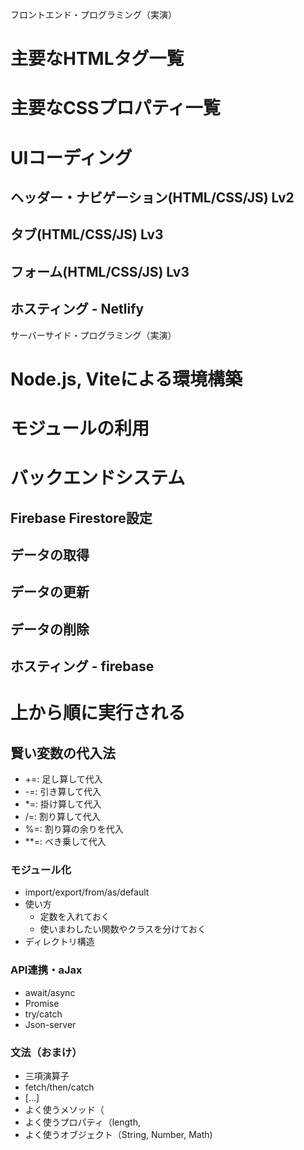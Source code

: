 フロントエンド・プログラミング（実演）
# 主要なHTMLタグ一覧
# 主要なCSSプロパティ一覧
# UIコーディング
## ヘッダー・ナビゲーション(HTML/CSS/JS) Lv2
## タブ(HTML/CSS/JS) Lv3
## フォーム(HTML/CSS/JS) Lv3
## ホスティング - Netlify

サーバーサイド・プログラミング（実演）
# Node.js, Viteによる環境構築
# モジュールの利用
# バックエンドシステム
## Firebase Firestore設定
## データの取得
## データの更新
## データの削除
## ホスティング - firebase


# 上から順に実行される
## 賢い変数の代入法
- +=: 足し算して代入
- -=: 引き算して代入
- *=: 掛け算して代入
- /=: 割り算して代入
- %=: 割り算の余りを代入
- **=: べき乗して代入

### モジュール化
- import/export/from/as/default
- 使い方
  - 定数を入れておく
  - 使いまわしたい関数やクラスを分けておく
- ディレクトリ構造

### API連携・aJax
- await/async
- Promise
- try/catch
- Json-server

### 文法（おまけ）
- 三項演算子
- fetch/then/catch
- [...]
- よく使うメソッド（
- よく使うプロパティ（length,
- よく使うオブジェクト（String, Number, Math)
